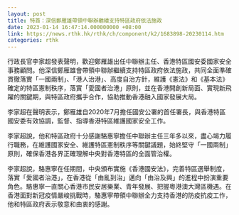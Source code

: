 ```yaml
---
layout: post
title: 特首：深信鄭雁雄帶領中聯辦繼續支持特區政府依法施政
date: 2023-01-14 16:47:14.000000000 +08:00
link: https://news.rthk.hk/rthk/ch/component/k2/1683898-20230114.htm
categories: rthk
---
```


行政長官李家超發表聲明，歡迎鄭雁雄出任中聯辦主任、香港特區國安委國家安全事務顧問。他深信鄭雁雄會帶領中聯辦繼續支持特區政府依法施政，共同全面準確貫徹落實「一國兩制」、「港人治港」、高度自治方針，維護《憲法》和《基本法》確定的特區憲制秩序，落實「愛國者治港」原則，並在香港開創新局面、實現新飛躍的關鍵期，與特區政府攜手合作，協助推動香港融入國家發展大局。

李家超在聲明表示，鄭雁雄自2020年7月擔任國安公署的首任署長，與香港特區國安委有效協調，監督、指導香港特區維護國家安全工作。

李家超說，他和特區政府十分感謝駱惠寧擔任中聯辦主任三年多以來，盡心竭力履行職務，在維護國家安全、維護特區憲制秩序等關鍵議題，始終堅守「一國兩制」原則，確保香港各界正確理解中央對香港特區的全面管治權。

李家超說，駱惠寧在任期間，中央頒布實施《香港國安法》，完善特區選舉制度，落實「愛國者治港」，在香港從「由亂到治」邁向「由治及興」的進程中扮演重要角色。駱惠寧一直關心香港市民安居樂業、青年發展、把握粵港澳大灣區機遇。在香港面對新冠疫情嚴峻挑戰時，駱惠寧帶領中聯辦全力支持香港的防疫抗疫工作，他和特區政府表示敬意和由衷的感謝。
